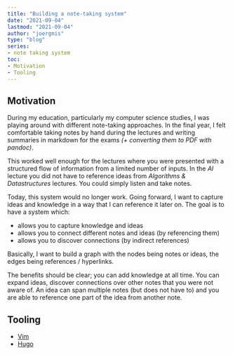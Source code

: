 ```yaml
---
title: "Building a note-taking system"
date: "2021-09-04"
lastmod: "2021-09-04"
author: "joergmis"
type: "blog"
series:
- note taking system
toc:
- Motivation
- Tooling 
---
```


## Motivation

During my education, particularly my computer science studies, I was playing
around with different note-taking approaches. In the final year, I felt 
comfortable taking notes by hand during the lectures and writing summaries in
markdown for the exams *(+ converting them to PDF with pandoc)*.

This worked well enough for the lectures where you were presented with a
structured flow of information from a limited number of inputs. In the *AI* 
lecture you did not have to reference ideas from *Algorithms & Datastructures* 
lectures. You could simply listen and take notes.

Today, this system would no longer work. Going forward, I want to capture ideas
and knowledge in a way that I can reference it later on. The goal is to have a
system which:

- allows you to capture knowledge and ideas
- allows you to connect different notes and ideas (by referencing them)
- allows you to discover connections (by indirect references)

Basically, I want to build a graph with the nodes being notes or ideas, the 
edges being references / hyperlinks.

The benefits should be clear; you can add knowledge at all time. You can expand
ideas, discover connections over other notes that you were not aware of. An 
idea can span multiple notes (but does not have to) and you are able to 
reference one part of the idea from another note.

## Tooling

- [Vim](https://www.vim.org)
- [Hugo](https://gohugo.io)
